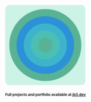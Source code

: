 <a href="https://github.com/jb3/fractal"><img width="256px" src="fractal-20251030-225321.png"/></a>

<sub>**Full projects and portfolio available at [jb3.dev](https://jb3.dev/)**</sub>
